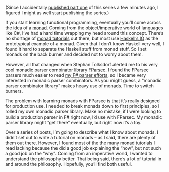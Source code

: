 (Since I accidentally [published part
one](http://devhawk.net/2008/07/30/Pushed+The+Wrong+Button.aspx) of this
series a few minutes ago, I figured I might as well start publishing the
series.)

If you start learning functional programming, eventually you’ll come
across the idea of a
[monad](http://en.wikipedia.org/wiki/Monad_%28functional_programming%29).
Coming from the object/imperative world of languages like C\#, I’ve had
a hard time wrapping my head around this concept. There’s no shortage of
[monad
tutorials](http://en.wikipedia.org/wiki/Monad_%28functional_programming%29#External_links)
out there, but most use [Haskell’s
IO](http://www.prairienet.org/~dsb/monads.htm) as the prototypical
example of a monad. Given that I don’t know Haskell very well, I found
it hard to separate the Haskell stuff from monad stuff. So I set monads
on the back burner and decided not to worry about them.

However, all that changed when Stephan Tolksdorf alerted me to his very
cool monadic parser combinator library
[FParsec](http://www.quanttec.com/fparsec). I found the FParsec parsers
much easier to read [my F\# parser
efforts](http://devhawk.net/2007/12/10/Practical+Parsing+In+F.aspx), so
I became very interested in monadic parser combinators. As you might
guess, a “monadic parser combinator library” makes heavy use of monads.
Time to switch burners.

The problem with learning monads with FParsec is that it’s really
designed for production use. I needed to break monads down to first
principles, so I rolled my own monadic parser library. Make no mistake,
if I were looking to build a production parser in F\# right now, I’d use
with FParsec. My monadic parser library might “get there” eventually,
but right now it’s a toy.

Over a series of posts, I’m going to describe what I know about monads.
I didn’t set out to write a tutorial on monads – as I said, there are
plenty of them out there. However, I found most of the the many monad
tutorials I read lacking because the did a good job explaining the
“how”, but not such a good job on the “why”. Coming from an imperative
world, I wanted to understand the philosophy better. That being said,
there’s a lot of tutorial in and around the philosophy. Hopefully,
you’ll find both useful.
